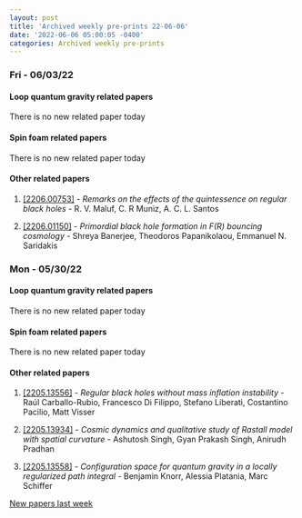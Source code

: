 ```yaml
---
layout: post
title: 'Archived weekly pre-prints 22-06-06'
date: '2022-06-06 05:00:05 -0400'
categories: Archived weekly pre-prints
---
```



### Fri - 06/03/22

#### Loop quantum gravity related papers

There is no new related paper today 

#### Spin foam related papers

There is no new related paper today 



#### Other related papers

1. [[2206.00753]](https://arxiv.org/abs/2206.00753) - *Remarks on the effects of the quintessence on regular black holes* - R. V. Maluf, C. R Muniz, A. C. L. Santos

1. [[2206.01150]](https://arxiv.org/abs/2206.01150) - *Primordial black hole formation in $F(R)$ bouncing cosmology* - Shreya Banerjee, Theodoros Papanikolaou, Emmanuel N. Saridakis



### Mon - 05/30/22

#### Loop quantum gravity related papers

There is no new related paper today 

#### Spin foam related papers

There is no new related paper today 



#### Other related papers

1. [[2205.13556]](https://arxiv.org/abs/2205.13556) - *Regular black holes without mass inflation instability* - Raúl Carballo-Rubio, Francesco Di Filippo, Stefano Liberati, Costantino Pacilio, Matt Visser

1. [[2205.13934]](https://arxiv.org/abs/2205.13934) - *Cosmic dynamics and qualitative study of Rastall model with spatial  curvature* - Ashutosh Singh, Gyan Prakash Singh, Anirudh Pradhan

1. [[2205.13558]](https://arxiv.org/abs/2205.13558) - *Configuration space for quantum gravity in a locally regularized path  integral* - Benjamin Knorr, Alessia Platania, Marc Schiffer






[New papers last week]({{site.url}}/archived/weekly/pre-prints/2022/05/30/archived_weekly_papers.html)